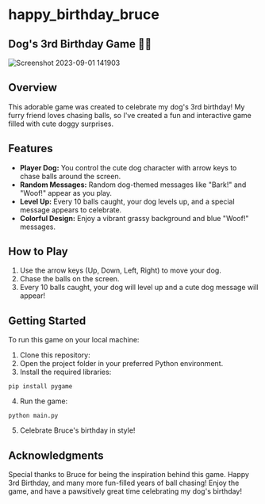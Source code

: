 # happy_birthday_bruce
## Dog's 3rd Birthday Game 🐶🎉

![Screenshot 2023-09-01 141903](https://github.com/hat7r1ck/happy_birthday_bruce/assets/110708720/1d8cfec6-1b0c-444b-b8af-525bb6fdeb22)


## Overview

This adorable game was created to celebrate my dog's 3rd birthday! My furry friend loves chasing balls, so I've created a fun and interactive game filled with cute doggy surprises.

## Features

- **Player Dog:** You control the cute dog character with arrow keys to chase balls around the screen.
- **Random Messages:** Random dog-themed messages like "Bark!" and "Woof!" appear as you play.
- **Level Up:** Every 10 balls caught, your dog levels up, and a special message appears to celebrate.
- **Colorful Design:** Enjoy a vibrant grassy background and blue "Woof!" messages.

## How to Play

1. Use the arrow keys (Up, Down, Left, Right) to move your dog.
2. Chase the balls on the screen.
3. Every 10 balls caught, your dog will level up and a cute dog message will appear!

## Getting Started

To run this game on your local machine:

1. Clone this repository:
2. Open the project folder in your preferred Python environment.
3. Install the required libraries:

```
pip install pygame
```

4. Run the game:

```
python main.py
```
5. Celebrate Bruce's birthday in style!

## Acknowledgments
Special thanks to Bruce for being the inspiration behind this game.
Happy 3rd Birthday, and many more fun-filled years of ball chasing!
Enjoy the game, and have a pawsitively great time celebrating my dog's birthday!

